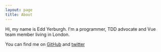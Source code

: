 ```yaml
---
layout: page
title: About
---
```


Hi, my name is Edd Yerburgh. I'm a programmer, TDD advocate and Vue team member living in London.

You can find me on [GitHub](https://github.com/eddyerburgh) and [twitter](https://twitter.com/EddYerburgh)
